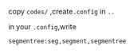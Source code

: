 copy `codes/` ,create`.config` in `..`

in your `.config`,write

```
segmentree:seg,segment,segmentree
```
